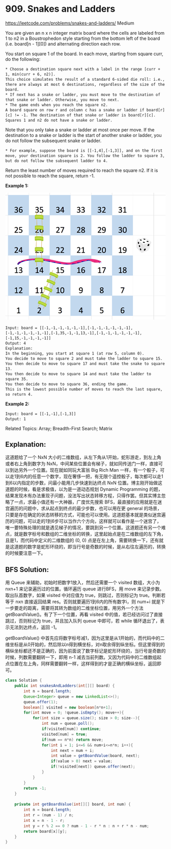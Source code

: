 # 909. Snakes and Ladders
<https://leetcode.com/problems/snakes-and-ladders/>
Medium

You are given an n x n integer matrix board where the cells are labeled from 1 to n2 in a Boustrophedon style starting from the bottom left of the board (i.e. board[n - 1][0]) and alternating direction each row.

You start on square 1 of the board. In each move, starting from square curr, do the following:

    * Choose a destination square next with a label in the range [curr + 1, min(curr + 6, n2)].
    This choice simulates the result of a standard 6-sided die roll: i.e., there are always at most 6 destinations, regardless of the size of the board.
    * If next has a snake or ladder, you must move to the destination of that snake or ladder. Otherwise, you move to next.
    * The game ends when you reach the square n2.
    A board square on row r and column c has a snake or ladder if board[r][c] != -1. The destination of that snake or ladder is board[r][c]. Squares 1 and n2 do not have a snake or ladder.

Note that you only take a snake or ladder at most once per move. If the destination to a snake or ladder is the start of another snake or ladder, you do not follow the subsequent snake or ladder.

    * For example, suppose the board is [[-1,4],[-1,3]], and on the first move, your destination square is 2. You follow the ladder to square 3, but do not follow the subsequent ladder to 4.
    
Return the least number of moves required to reach the square n2. If it is not possible to reach the square, return -1.

**Example 1:**

![alt text](../resources/909_q1.png)

    Input: board = [[-1,-1,-1,-1,-1,-1],[-1,-1,-1,-1,-1,-1],[-1,-1,-1,-1,-1,-1],[-1,35,-1,-1,13,-1],[-1,-1,-1,-1,-1,-1],[-1,15,-1,-1,-1,-1]]
    Output: 4
    Explanation: 
    In the beginning, you start at square 1 (at row 5, column 0).
    You decide to move to square 2 and must take the ladder to square 15.
    You then decide to move to square 17 and must take the snake to square 13.
    You then decide to move to square 14 and must take the ladder to square 35.
    You then decide to move to square 36, ending the game.
    This is the lowest possible number of moves to reach the last square, so return 4.

**Example 2:**

    Input: board = [[-1,-1],[-1,3]]
    Output: 1

Related Topics: Array; Breadth-First Search; Matrix

## Explanation:
这道题给了一个 NxN 大小的二维数组，从左下角从1开始，蛇形游走，到左上角或者右上角到数字为 NxN，中间某些位置会有梯子，就如同传送门一样，直接可以到达另外一个位置。现在就如同玩大富翁 Big Rich Man 一样，有一个骰子，可以走1到6内的任意一个数字，现在奢侈一把，有无限个遥控骰子，每次都可以走1到6以内指定的步数，问最小能用几步快速到达终点 NxN 位置。博主刚开始做这道题的时候，看是求极值，以为是一道动态规划 Dynamic Programming 的题，结果发现木有办法重现子问题，没法写出状态转移方程，只得作罢。但其实博主忽略了一点，求最小值还有一大神器，广度优先搜索 BFS，最直接的应用就是在迷宫遍历的问题中，求从起点到终点的最少步数，也可以用在更 general 的场景，只要是存在确定的状态转移的方式，可能也可以使用。这道题基本就是类似迷宫遍历的问题，可以走的1到6步可以当作六个方向，这样就可以看作是一个迷宫了，唯一要特殊处理的就是遇见梯子的情况，要跳到另一个位置。这道题还有另一个难点，就是数字标号和数组的二维坐标的转换，这里起始点是在二维数组的左下角，且是1，而代码中定义的二维数组的 (0, 0) 点是在左上角，需要转换一下，还有就是这道题的数字是蛇形环绕的，即当行号是奇数的时候，是从右往左遍历的，转换的时候要注意一下。

## BFS Solution: 
用 Queue 来辅助，初始时把数字1放入，然后还需要一个 visited 数组，大小为 nxn+1 来记录遍历过的位置。循环遍历 queue 进行BFS，用 move 来记录步数。取出队首数字，如果 visited 中对应值为 true，则跳过，否则标记为 true。判断若等于 nxn 直接返回结果 res。否则就要遍历1到6内的所有数字i，则 num+i 就是下一步要走的距离，需要将其转为数组的二维坐标位置，用另外一个方法 getBoardValue()。有了下一个位置，再看 visited 中的值，若已经访问过了直接跳过，否则标记为 true，并且加入队列 queue 中即可，若 while 循环退出了，表示无法到达终点，返回 -1。

getBoardValue() 中首先应将数字标号减1，因为这里是从1开始的，而代码中的二维坐标是从0开始的，然后除以n得到横坐标，对n取余得到纵坐标。但这里得到的横纵坐标都还不是正确的，因为前面说了数字标记是蛇形环绕的，当行号是奇数的时候，列数需要翻转一下，即用 n-1 减去当前列数。又因为代码中的二维数组起点位置在左上角，同样需要翻转一样，这样得到的才是正确的横纵坐标，返回即可。


```java
class Solution {
    public int snakesAndLadders(int[][] board) {
        int n = board.length;
        Queue<Integer> queue = new LinkedList<>();
        queue.offer(1);
        boolean[] visited = new boolean[n*n+1];
        for(int move = 0; !queue.isEmpty(); move++){
            for(int size = queue.size(); size > 0; size--){
                int num = queue.poll();
                if(visited[num]) continue;
                visited[num] = true;
                if(num == n*n) return move;
                for(int i = 1; i<=6 && num+i<=n*n; i++){
                    int next = num + i;
                    int value = getBoardValue(board, next);
                    if(value > 0) next = value;
                    if(!visited[next]) queue.offer(next);
                }
            }
        }
        return -1;
    }
    
    private int getBoardValue(int[][] board, int num) {
        int n = board.length;
        int r = (num - 1) / n;
        int x = n - 1 - r;
        int y = r % 2 == 0 ? num - 1 - r * n : n + r * n - num;
        return board[x][y];
    }
}
```